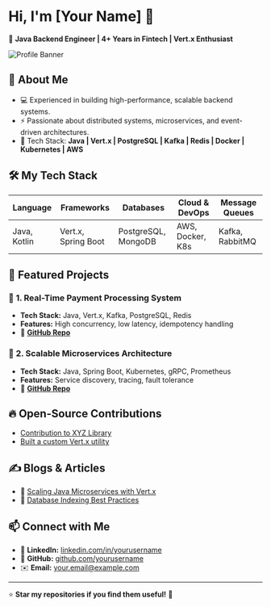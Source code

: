 # Hi, I'm [Your Name] 👋  
🚀 **Java Backend Engineer | 4+ Years in Fintech | Vert.x Enthusiast**  

![Profile Banner](https://your-image-url.com) <!-- (Optional: Add a banner image) -->

## 🚀 About Me  
- 💻 Experienced in building high-performance, scalable backend systems.  
- ⚡ Passionate about distributed systems, microservices, and event-driven architectures.  
- 📌 Tech Stack: **Java | Vert.x | PostgreSQL | Kafka | Redis | Docker | Kubernetes | AWS**  

## 🛠️ My Tech Stack  
| Language | Frameworks | Databases | Cloud & DevOps | Message Queues |
|----------|------------|-----------|----------------|----------------|
| Java, Kotlin | Vert.x, Spring Boot | PostgreSQL, MongoDB | AWS, Docker, K8s | Kafka, RabbitMQ |

## 🌟 Featured Projects  
### 🔹 **1. Real-Time Payment Processing System**  
- **Tech Stack:** Java, Vert.x, Kafka, PostgreSQL, Redis  
- **Features:** High concurrency, low latency, idempotency handling  
- 📂 **[GitHub Repo](https://github.com/yourusername/project1)**  

### 🔹 **2. Scalable Microservices Architecture**  
- **Tech Stack:** Java, Spring Boot, Kubernetes, gRPC, Prometheus  
- **Features:** Service discovery, tracing, fault tolerance  
- 📂 **[GitHub Repo](https://github.com/yourusername/project2)**  

## 🔥 Open-Source Contributions  
- [Contribution to XYZ Library](https://github.com/somerepo)  
- [Built a custom Vert.x utility](https://github.com/yourrepo)  

## ✍️ Blogs & Articles  
- 📜 [Scaling Java Microservices with Vert.x](https://medium.com/@yourusername)  
- 📜 [Database Indexing Best Practices](https://dev.to/yourusername)  

## 📫 Connect with Me  
- 🏢 **LinkedIn:** [linkedin.com/in/yourusername](https://linkedin.com/in/yourusername)  
- 🐙 **GitHub:** [github.com/yourusername](https://github.com/yourusername)  
- ✉️ **Email:** your.email@example.com  

---

⭐️ **Star my repositories if you find them useful!** 🚀
